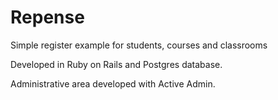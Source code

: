 # Repense
Simple register example for students, courses and classrooms

Developed in Ruby on Rails and Postgres database.

Administrative area developed with Active Admin.
